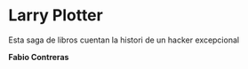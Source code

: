 # Larry Plotter
Esta saga de libros cuentan la histori de un hacker 
excepcional


**Fabio Contreras**

